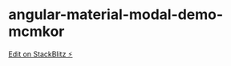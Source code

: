 # angular-material-modal-demo-mcmkor

[Edit on StackBlitz ⚡️](https://stackblitz.com/edit/angular-material-modal-demo-mcmkor)